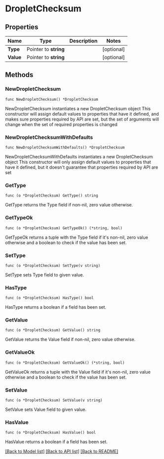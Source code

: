 # DropletChecksum

## Properties

Name | Type | Description | Notes
------------ | ------------- | ------------- | -------------
**Type** | Pointer to **string** |  | [optional] 
**Value** | Pointer to **string** |  | [optional] 

## Methods

### NewDropletChecksum

`func NewDropletChecksum() *DropletChecksum`

NewDropletChecksum instantiates a new DropletChecksum object
This constructor will assign default values to properties that have it defined,
and makes sure properties required by API are set, but the set of arguments
will change when the set of required properties is changed

### NewDropletChecksumWithDefaults

`func NewDropletChecksumWithDefaults() *DropletChecksum`

NewDropletChecksumWithDefaults instantiates a new DropletChecksum object
This constructor will only assign default values to properties that have it defined,
but it doesn't guarantee that properties required by API are set

### GetType

`func (o *DropletChecksum) GetType() string`

GetType returns the Type field if non-nil, zero value otherwise.

### GetTypeOk

`func (o *DropletChecksum) GetTypeOk() (*string, bool)`

GetTypeOk returns a tuple with the Type field if it's non-nil, zero value otherwise
and a boolean to check if the value has been set.

### SetType

`func (o *DropletChecksum) SetType(v string)`

SetType sets Type field to given value.

### HasType

`func (o *DropletChecksum) HasType() bool`

HasType returns a boolean if a field has been set.

### GetValue

`func (o *DropletChecksum) GetValue() string`

GetValue returns the Value field if non-nil, zero value otherwise.

### GetValueOk

`func (o *DropletChecksum) GetValueOk() (*string, bool)`

GetValueOk returns a tuple with the Value field if it's non-nil, zero value otherwise
and a boolean to check if the value has been set.

### SetValue

`func (o *DropletChecksum) SetValue(v string)`

SetValue sets Value field to given value.

### HasValue

`func (o *DropletChecksum) HasValue() bool`

HasValue returns a boolean if a field has been set.


[[Back to Model list]](../README.md#documentation-for-models) [[Back to API list]](../README.md#documentation-for-api-endpoints) [[Back to README]](../README.md)


